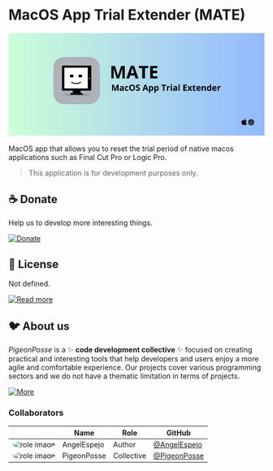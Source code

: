 <!-- 

██████╗ ██╗ ██████╗ ███████╗ ██████╗ ███╗   ██╗            
██╔══██╗██║██╔════╝ ██╔════╝██╔═══██╗████╗  ██║            
██████╔╝██║██║  ███╗█████╗  ██║   ██║██╔██╗ ██║            
██╔═══╝ ██║██║   ██║██╔══╝  ██║   ██║██║╚██╗██║            
██║     ██║╚██████╔╝███████╗╚██████╔╝██║ ╚████║            
╚═╝     ╚═╝ ╚═════╝ ╚══════╝ ╚═════╝ ╚═╝  ╚═══╝            
                                                           
██████╗  ██████╗ ███████╗███████╗███████╗                  
██╔══██╗██╔═══██╗██╔════╝██╔════╝██╔════╝                  
██████╔╝██║   ██║███████╗███████╗█████╗                    
██╔═══╝ ██║   ██║╚════██║╚════██║██╔══╝                    
██║     ╚██████╔╝███████║███████║███████╗                  
╚═╝      ╚═════╝ ╚══════╝╚══════╝╚══════╝                  
                                                           
                                                                                                                      
█████╗█████╗█████╗█████╗█████╗█████╗█████╗█████╗           
╚════╝╚════╝╚════╝╚════╝╚════╝╚════╝╚════╝╚════╝                                                                      
                                                                                                                   
███╗   ███╗ █████╗ ████████╗███████╗
████╗ ████║██╔══██╗╚══██╔══╝██╔════╝
██╔████╔██║███████║   ██║   █████╗  
██║╚██╔╝██║██╔══██║   ██║   ██╔══╝  
██║ ╚═╝ ██║██║  ██║   ██║   ███████╗
╚═╝     ╚═╝╚═╝  ╚═╝   ╚═╝   ╚══════╝
                                     
                                                           
CREATED BY ANGELO
DEVELOPED BY ANGELO

 -->

# MacOS App Trial Extender (MATE)

[![HEADER](docs/banner.png)](https://github.com/angelespejo/macos-app-trial-extender/releases)

MacOS app that allows you to reset the trial period of native macos applications such as Final Cut Pro or Logic Pro.

> This application is for development purposes only.

## ☕ Donate

Help us to develop more interesting things.

[![Donate](https://img.shields.io/badge/Donate-grey?style=flat-square)](https://pigeonposse.com/?popup=donate)

## 📜 License

Not defined.

[![Read more](https://img.shields.io/badge/Read-more-grey?style=flat-square)](https://github.com/angelespejo/macos-app-trial-extender/blob/main/LICENSE)

## 🐦 About us

_PigeonPosse_ is a ✨ **code development collective** ✨ focused on creating practical and interesting tools that help developers and users enjoy a more agile and comfortable experience. Our projects cover various programming sectors and we do not have a thematic limitation in terms of projects.

[![More](https://img.shields.io/badge/Read-more-grey?style=flat-square)](https://github.com/PigeonPosse/PigeonPosse)

### Collaborators

|                                                                                    | Name        | Role         | GitHub                                         |
| ---------------------------------------------------------------------------------- | ----------- | ------------ | ---------------------------------------------- |
| <img src="https://github.com/AngelEspejo.png?size=72" style="border-radius:100%" alt="role image"/> | AngelEspejo | Author      | [@AngelEspejo](https://github.com/AngelEspejo) |
| <img src="https://github.com/PigeonPosse.png?size=72" style="border-radius:100%" alt="role image"/> | PigeonPosse | Collective   | [@PigeonPosse](https://github.com/PigeonPosse) |

<br>
